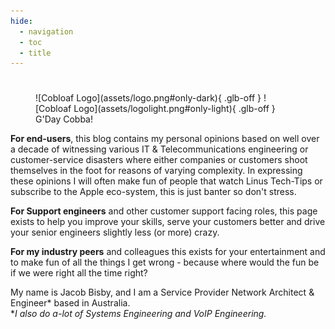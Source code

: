 ```yaml
---
hide:
  - navigation
  - toc
  - title
---
```


#

<figure markdown>
![Cobloaf Logo](assets/logo.png#only-dark){ .glb-off }
![Cobloaf Logo](assets/logolight.png#only-light){ .glb-off }
<figcaption>G'Day Cobba!</figcaption>
</figure>

**For end-users**, this blog contains my personal opinions based on well over a decade of witnessing various IT & Telecommunications engineering or customer-service disasters where either companies or customers shoot themselves in the foot for reasons of varying complexity. In expressing these opinions I will often make fun of people that watch Linus Tech-Tips or subscribe to the Apple eco-system, this is just banter so don't stress.

**For Support engineers** and other customer support facing roles, this page exists to help you improve your skills, serve your customers better and drive your senior engineers slightly less (or more) crazy.

**For my industry peers** and colleagues this exists for your entertainment and to make fun of all the things I get wrong - because where would the fun be if we were right all the time right?

My name is Jacob Bisby, and I am a Service Provider Network Architect & Engineer\* based in Australia.  
\*_I also do a-lot of Systems Engineering and VoIP Engineering._
